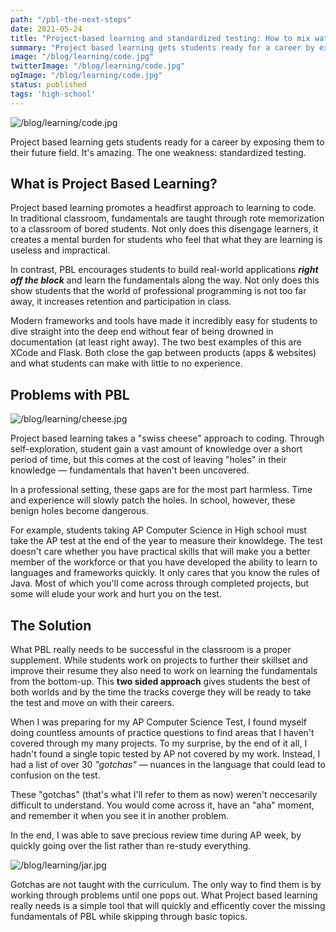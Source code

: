 ```yaml
---
path: "/pbl-the-next-steps"
date: 2021-05-24
title: "Project-based learning and standardized testing: How to mix water and oil"
summary: "Project based learning gets students ready for a career by exposing them to their future field. It's amazing. The one weakness: standardized testing"
image: "/blog/learning/code.jpg"
twitterImage: "/blog/learning/code.jpg"
ogImage: "/blog/learning/code.jpg"
status: published
tags: 'high-school'
---
```


![/blog/learning/code.jpg](/blog/learning/code.jpg)


Project based learning gets students ready for a career by exposing them to their future field. It's amazing. The one weakness: standardized testing.

## What is Project Based Learning?
Project based learning promotes a headfirst approach to learning to code. In traditional classroom, fundamentals are taught through rote memorization to a classroom of bored students. Not only does this disengage learners, it creates a mental burden for students who feel that what they are learning is useless and impractical.


In contrast, PBL encourages students to build real-world applications ***right off the block*** and learn the fundamentals along the way. Not only does this show students that the world of professional programming is not too far away, it increases retention and participation in class.

Modern frameworks and tools have made it incredibly easy for students to dive straight into the deep end without fear of being drowned in documentation (at least right away). The two best examples of this are XCode and Flask. Both close the gap between products (apps & websites) and what students can make with little to no experience.

## Problems with PBL
![/blog/learning/cheese.jpg](/blog/learning/cheese.jpg)

Project based learning takes a "swiss cheese" approach to coding. Through self-exploration, student gain a vast amount of knowledge over a short period of time, but this comes at the cost of leaving "holes" in their knowledge — fundamentals that haven't been uncovered.

In a professional setting, these gaps are for the most part harmless. Time and experience will slowly patch the holes. In school, however, these benign holes become dangerous.

For example, students taking AP Computer Science in High school must take the AP test at the end of the year to measure their knowldege. The test doesn't care whether you have practical skills that will make you a better member of the workforce or that you have developed the ability to learn to languages and frameworks quickly. It only cares that you know the rules of Java. Most of which you'll come across through completed projects, but some will elude your work and hurt you on the test.

## The Solution
What PBL really needs to be successful in the classroom is a proper supplement. While students work on projects to further their skillset and improve their resume they also need to work on learning the fundamentals from the bottom-up. This **two sided approach** gives students the best of both worlds and by the time the tracks coverge they will be ready to take the test and move on with their careers.

When I was preparing for my AP Computer Science Test, I found myself doing countless amounts of practice questions to find areas that I haven't covered through my many projects. To my surprise, by the end of it all, I hadn't found a single topic tested by AP not covered by my work. Instead, I had a list of over 30 *"gotchas"* — nuances in the language that could lead to confusion on the test.

These "gotchas" (that's what I'll refer to them as now) weren't neccesarily difficult to understand. You would come across it, have an "aha" moment, and remember it when you see it in another problem.

In the end, I was able to save precious review time during AP week, by quickly going over the list rather than re-study everything.

![/blog/learning/jar.jpg](/blog/learning/jar.jpg)

Gotchas are not taught with the curriculum. The only way to find them is by working through problems until one pops out. What Project based learning really needs is a simple tool that will quickly and efficently cover the missing fundamentals of PBL while skipping through basic topics.